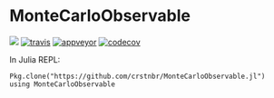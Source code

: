 # MonteCarloObservable

[![](https://img.shields.io/badge/docs-latest-blue.svg)](https://crstnbr.github.io/MonteCarloObservable.jl/latest)
[![travis][travis-img]](https://travis-ci.org/crstnbr/MonteCarloObservable.jl)
[![appveyor][appveyor-img]](https://ci.appveyor.com/project/crstnbr/montecarloobservable-jl/branch/master)
[![codecov][codecov-img]](http://codecov.io/github/crstnbr/MonteCarloObservable.jl?branch=master)

[travis-img]: https://img.shields.io/travis/crstnbr/MonteCarloObservable.jl/master.svg?label=Linux+/+macOS
[appveyor-img]: https://img.shields.io/appveyor/ci/crstnbr/montecarloobservable-jl/master.svg?label=Windows
[codecov-img]: https://img.shields.io/codecov/c/github/crstnbr/MonteCarloObservable.jl/master.svg?label=codecov

In Julia REPL:
```
Pkg.clone("https://github.com/crstnbr/MonteCarloObservable.jl")
using MonteCarloObservable
```